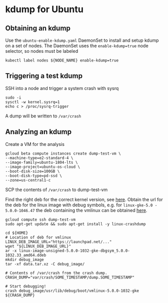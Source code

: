 # kdump for Ubuntu

## Obtaining an kdump

Use the `ubuntu-enable-kdump.yaml` DaemonSet to install and setup kdump on a set
of nodes. The DaemonSet uses the `enable-kdump=true` node selector, so nodes
must be labeled

```
kubectl label nodes ${NODE_NAME} enable-kdump=true
```

## Triggering a test kdump

SSH into a node and trigger a system crash with sysrq

```
sudo -i
sysctl -w kernel.sysrq=1
echo c > /proc/sysrq-trigger
```

A dump will be written to `/var/crash`

## Analyzing an kdump

Create a VM for the analysis

```
gcloud beta compute instances create dump-test-vm \
--machine-type=e2-standard-4 \
--image-family=ubuntu-1804-lts \
--image-project=ubuntu-os-cloud \
--boot-disk-size=100GB \
--boot-disk-type=pd-ssd \
--zone=us-central1-c
```

SCP the contents of `/var/crash` to dump-test-vm

Find the right deb for the correct kernel version, see
[here](https://launchpad.net/~canonical-kernel-team/+archive/ubuntu/ppa/+packages?field.name_filter=linux-gke&field.status_filter=published).
Obtain the url for the deb for the linux image with debug symbols, e.g. for
`linux-gke-5.0 - 5.0.0-1046.47` the deb containing the vmlinux can be obtained
[here](https://launchpad.net/~canonical-kernel-team/+archive/ubuntu/ppa/+build/18789932/+files/linux-image-unsigned-5.0.0-1032-gke-dbgsym_5.0.0-1032.33_amd64.ddeb).

```
gcloud compute ssh dump-test-vm
sudo apt-get update && sudo apt-get install -y linux-crashdump

cd ${HOME}
# Location of deb for vmlinux
LINUX_DEB_IMAGE_URL="https://launchpad.net/..."
wget "${LINUX_DEB_IMAGE_URL}"
ar -x linux-image-unsigned-5.0.0-1032-gke-dbgsym_5.0.0-1032.33_amd64.ddeb
mkdir debug_image
tar -xf data.tar.xz -C debug_image/

# Contents of /var/crash from the crash dump.
CRASH_DUMP="var/crash/SOME_TIMESTAMP/dump.SOME_TIMESTAMP"

# Start debugging!
crash debug_image/usr/lib/debug/boot/vmlinux-5.0.0-1032-gke ${CRASH_DUMP}
```
